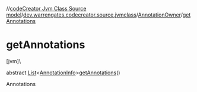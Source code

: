 //[codeCreator Jvm Class Source model](../../../index.md)/[dev.warrengates.codecreator.source.jvmclass](../index.md)/[AnnotationOwner](index.md)/[getAnnotations](get-annotations.md)

# getAnnotations

[jvm]\

abstract [List](https://docs.oracle.com/javase/8/docs/api/java/util/List.html)&lt;[AnnotationInfo](../-annotation-info/index.md)&gt;[getAnnotations](get-annotations.md)()

Annotations
